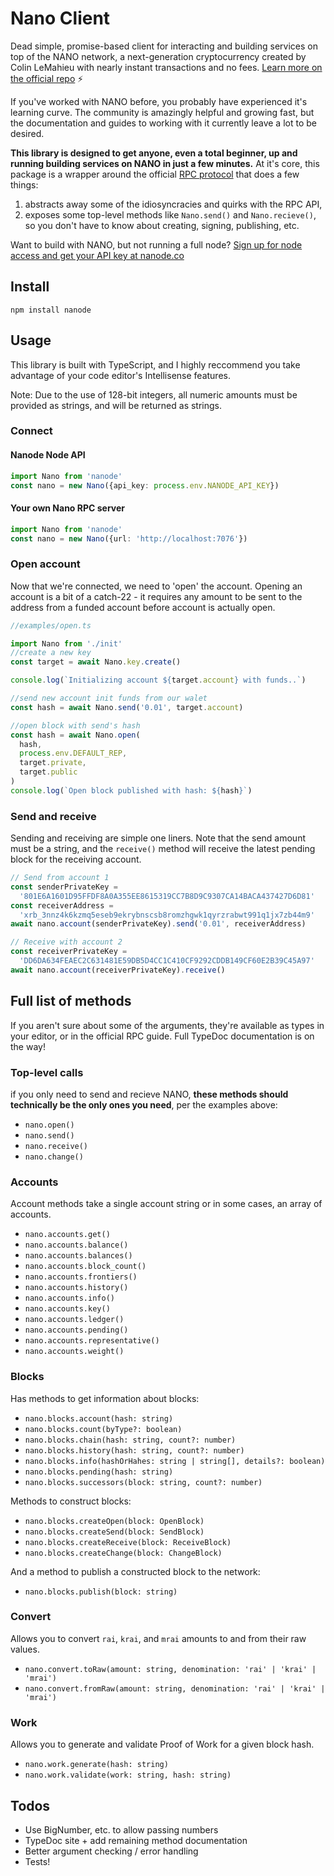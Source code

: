# Nano Client

Dead simple, promise-based client for interacting and building services on top of the NANO network, a next-generation cryptocurrency created by Colin LeMahieu with nearly instant transactions and no fees. [Learn more on the official repo](https://nanode.co/node-api) ⚡️

If you've worked with NANO before, you probably have experienced it's learning curve. The community is amazingly helpful and growing fast,
but the documentation and guides to working with it currently leave a lot to be desired.

**This library is designed to get anyone, even a total beginner, up and running building services on NANO in just a few minutes.** At it's core,
this package is a wrapper around the official [RPC protocol](https://github.com/nanocurrency/raiblocks/wiki/RPC-protocol) that does a few things:

1. abstracts away some of the idiosyncracies and quirks with the RPC API,
2. exposes some top-level methods like `Nano.send()` and `Nano.recieve()`, so you don't have to know about creating, signing, publishing, etc.

Want to build with NANO, but not running a full node? [Sign up for node access and get your API key at nanode.co](https://nanode.co/node-api)

## Install

`npm install nanode`

## Usage

This library is built with TypeScript, and I highly reccommend you take advantage of your code editor's Intellisense features.

Note: Due to the use of 128-bit integers, all numeric amounts must be provided as strings, and will be returned as strings.

### Connect

#### Nanode Node API

```typescript
import Nano from 'nanode'
const nano = new Nano({api_key: process.env.NANODE_API_KEY})
```

#### Your own Nano RPC server

```typescript
import Nano from 'nanode'
const nano = new Nano({url: 'http://localhost:7076'})
```

### Open account

Now that we're connected, we need to 'open' the account. Opening an account is a bit of a catch-22 - it requires any amount to be sent to the address from a funded account before account is actually open.

```typescript
//examples/open.ts

import Nano from './init'
//create a new key
const target = await Nano.key.create()

console.log(`Initializing account ${target.account} with funds..`)

//send new account init funds from our walet
const hash = await Nano.send('0.01', target.account)

//open block with send's hash
const hash = await Nano.open(
  hash,
  process.env.DEFAULT_REP,
  target.private,
  target.public
)
console.log(`Open block published with hash: ${hash}`)
```

### Send and receive

Sending and receiving are simple one liners. Note that the send amount must be a string, and the `receive()` method will receive the latest pending block for the receiving account.

```typescript
// Send from account 1
const senderPrivateKey =
  '801E6A1601D95FFDF8A0A355EE8615319CC7B8D9C9307CA14BACA437427D6D81'
const receiverAddress =
  'xrb_3nnz4k6kzmq5eseb9ekrybnscsb8romzhgwk1qyrzrabwt991q1jx7zb44m9'
await nano.account(senderPrivateKey).send('0.01', receiverAddress)

// Receive with account 2
const receiverPrivateKey =
  'DD6DA634FEAEC2C631481E59DB5D4CC1C410CF9292CDDB149CF60E2B39C45A97'
await nano.account(receiverPrivateKey).receive()
```

## Full list of methods

If you aren't sure about some of the arguments, they're available as types in your editor, or in the official RPC guide. Full TypeDoc documentation is on the way!

### Top-level calls

if you only need to send and recieve NANO, **these methods should technically be the only ones you need**, per the examples above:

* `nano.open()`
* `nano.send()`
* `nano.receive()`
* `nano.change()`

### Accounts

Account methods take a single account string or in some cases, an array of accounts.

* `nano.accounts.get()`
* `nano.accounts.balance()`
* `nano.accounts.balances()`
* `nano.accounts.block_count()`
* `nano.accounts.frontiers()`
* `nano.accounts.history()`
* `nano.accounts.info()`
* `nano.accounts.key()`
* `nano.accounts.ledger()`
* `nano.accounts.pending()`
* `nano.accounts.representative()`
* `nano.accounts.weight()`

### Blocks

Has methods to get information about blocks:

* `nano.blocks.account(hash: string)`
* `nano.blocks.count(byType?: boolean)`
* `nano.blocks.chain(hash: string, count?: number)`
* `nano.blocks.history(hash: string, count?: number)`
* `nano.blocks.info(hashOrHahes: string | string[], details?: boolean)`
* `nano.blocks.pending(hash: string)`
* `nano.blocks.successors(block: string, count?: number)`

Methods to construct blocks:

* `nano.blocks.createOpen(block: OpenBlock)`
* `nano.blocks.createSend(block: SendBlock)`
* `nano.blocks.createReceive(block: ReceiveBlock)`
* `nano.blocks.createChange(block: ChangeBlock)`

And a method to publish a constructed block to the network:

* `nano.blocks.publish(block: string)`

### Convert

Allows you to convert `rai`, `krai`, and `mrai` amounts to and from their raw values.

* `nano.convert.toRaw(amount: string, denomination: 'rai' | 'krai' | 'mrai')`
* `nano.convert.fromRaw(amount: string, denomination: 'rai' | 'krai' | 'mrai')`

### Work

Allows you to generate and validate Proof of Work for a given block hash.

* `nano.work.generate(hash: string)`
* `nano.work.validate(work: string, hash: string)`

## Todos

* Use BigNumber, etc. to allow passing numbers
* TypeDoc site + add remaining method documentation
* Better argument checking / error handling
* Tests!
